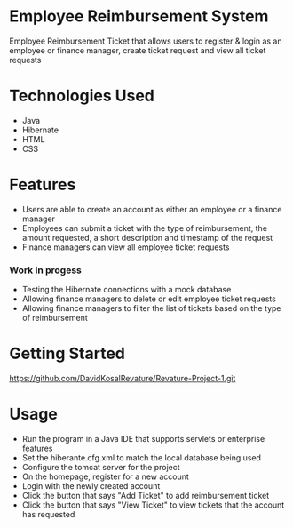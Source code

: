 # Employee Reimbursement System
Employee Reimbursement Ticket that allows users to register & login as an employee or finance manager, create ticket request and view all ticket requests

# Technologies Used
* Java
* Hibernate
* HTML
* CSS

# Features
* Users are able to create an account as either an employee or a finance manager
* Employees can submit a ticket with the type of reimbursement, the amount requested, a short description and timestamp of the request
* Finance managers can view all employee ticket requests

### Work in progess
* Testing the Hibernate connections with a mock database
* Allowing finance managers to delete or edit employee ticket requests
* Allowing finance managers to filter the list of tickets based on the type of reimbursement

# Getting Started
https://github.com/DavidKosalRevature/Revature-Project-1.git

# Usage
* Run the program in a Java IDE that supports servlets or enterprise features
* Set the hiberante.cfg.xml to match the local database being used
* Configure the tomcat server for the project
* On the homepage, register for a new account
* Login with the newly created account
* Click the button that says "Add Ticket" to add reimbursement ticket
* Click the button that says "View Ticket" to view tickets that the account has requested
